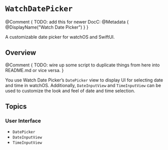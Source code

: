 # ``WatchDatePicker``

@Comment {
  TODO: add this for newer DocC:
  @Metadata {
    @DisplayName("Watch Date Picker")
  }
}

A customizable date picker for watchOS and SwiftUI.

## Overview

@Comment {
  TODO: wire up some script to duplicate things from here into README.md or vice versa.
}

You use Watch Date Picker’s `DatePicker` view to display UI for selecting date and time in watchOS. Additionally, `DateInputView` and `TimeInputView` can be used to customize the look and feel of date and time selection.

## Topics

### User Interface

- ``DatePicker``
- ``DateInputView``
- ``TimeInputView``
